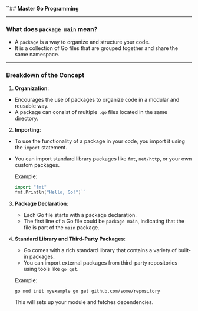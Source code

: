 ``## **Master Go Programming**

----

### **What does `package main` mean?**

- A `package` is a way to organize and structure your code.
- It is a collection of Go files that are grouped together and share the same namespace.

---

### **Breakdown of the Concept**

1. **Organization**:
 - Encourages the use of packages to organize code in a modular and reusable way.
 - A package can consist of multiple `.go` files located in the same directory.

2. **Importing**:
 - To use the functionality of a package in your code, you import it using the `import` statement.
 - You can import standard library packages like `fmt`, `net/http`, or your own custom packages.

   Example:
   ```go
   import "fmt"
   fmt.Println("Hello, Go!")`` 

3.  **Package Declaration**:
    
    -   Each Go file starts with a package declaration.
    -   The first line of a Go file could be `package main`, indicating that the file is part of the `main` package.
4.  **Standard Library and Third-Party Packages**:
    
    -   Go comes with a rich standard library that contains a variety of built-in packages.
    -   You can import external packages from third-party repositories using tools like `go get`.
    
    Example:
    
   
    
   
    
    `go mod init myexample
    go get github.com/some/repository` 
    
    This will sets up your module and fetches dependencies.
